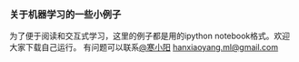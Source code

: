 ### 关于机器学习的一些小例子
为了便于阅读和交互式学习，这里的例子都是用的ipython notebook格式。欢迎大家下载自己运行。
有问题可以联系[@寒小阳](http://blog.csdn.net/han_xiaoyang) hanxiaoyang.ml@gmail.com

